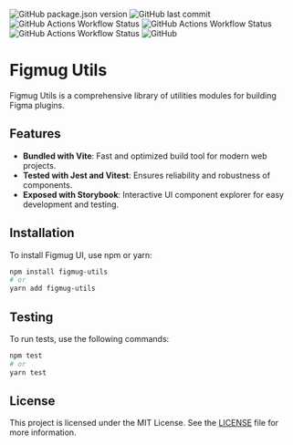 ![GitHub package.json version](https://img.shields.io/github/package-json/v/a-ng-d/figmug-utils?color=informational) ![GitHub last commit](https://img.shields.io/github/last-commit/a-ng-d/figmug-utils?color=informational) ![GitHub Actions Workflow Status](https://img.shields.io/github/actions/workflow/status/a-ng-d/figmug-utils/npm.yml?label=npm) ![GitHub Actions Workflow Status](https://img.shields.io/github/actions/workflow/status/a-ng-d/figmug-utils/chromatic.yml?label=Chromatic) ![GitHub Actions Workflow Status](https://img.shields.io/github/actions/workflow/status/a-ng-d/figmug-utils/deploy.yml?label=Deployment)
![GitHub](https://img.shields.io/github/license/a-ng-d/figmug-utils?color=informational)

# Figmug Utils

Figmug Utils is a comprehensive library of utilities modules for building Figma plugins.

## Features

- **Bundled with Vite**: Fast and optimized build tool for modern web projects.
- **Tested with Jest and Vitest**: Ensures reliability and robustness of components.
- **Exposed with Storybook**: Interactive UI component explorer for easy development and testing.

## Installation

To install Figmug UI, use npm or yarn:

```bash
npm install figmug-utils
# or
yarn add figmug-utils
```

## Testing

To run tests, use the following commands:

```bash
npm test
# or
yarn test
```

## License

This project is licensed under the MIT License. See the [LICENSE](LICENSE) file for more information.

